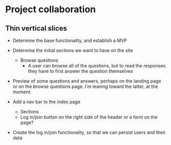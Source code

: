 # Project collaboration

## Thin vertical slices
* Determine the base functionality, and establish a MVP

* Determine the initial sections we want to have on the site
    * Browse questions
        * A user can browse all of the questions, but to read the responses they have to first answer the question themselves
    
* Preview of some questions and answers, perhaps on the landing page or on the browse questions page. I'm leaning toward the latter, at the moment.

* Add a nav bar to the index page
    * Sections
    * Log in/join button on the right side of the header or a form on the page?

* Create the log in/join functionality, so that we can persist users and their data

<!-- Talking code questions and answers here can be used for seeds. -->
<!-- https://github.com/learn-co-students/hayk-talking-code/blob/master/questions.md -->
<!-- https://github.com/learn-co-students/hayk-talking-code/blob/master/answers.md -->
<!-- Was maybe thinking of giving the official answers a special identifier so we can place a higher importance on them? -->

